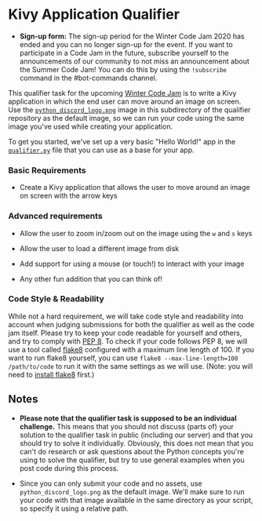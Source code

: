 # Kivy Application Qualifier

- **Sign-up form:** The sign-up period for the Winter Code Jam 2020 has ended and you can no longer sign-up for the event. If you want to participate in a Code Jam in the future, subscribe yourself to the announcements of our community to not miss an announcement about the Summer Code Jam! You can do this by using the `!subscribe` command in the #bot-commands channel.

This qualifier task for the upcoming [Winter Code Jam](https://pythondiscord.com/pages/code-jams/code-jam-6/) is to write a Kivy application in which the end user can move around an image on screen. Use the [`python_discord_logo.png`](python_discord_logo.png) image in this subdirectory of the qualifier repository as the default image, so we can run your code using the same image you've used while creating your application.

To get you started, we've set up a very basic "Hello World!" app in the [`qualifier.py`](qualifier.py) file that you can use as a base for your app.


### Basic Requirements

- Create a Kivy application that allows the user to move around an image on screen with the arrow keys

### Advanced requirements

- Allow the user to zoom in/zoom out on the image using the `w` and `s` keys

- Allow the user to load a different image from disk

- Add support for using a mouse (or touch!) to interact with your image

- Any other fun addition that you can think of!

### Code Style & Readability
While not a hard requirement, we will take code style and readability into account when judging submissions for both the qualifier as well as the code jam itself. Please try to keep your code readable for yourself and others, and try to comply with [PEP 8](https://www.python.org/dev/peps/pep-0008/). To check if your code follows PEP 8, we will use a tool called [flake8](http://flake8.pycqa.org/en/latest/) configured with a maximum line length of 100. If you want to run flake8 yourself, you can use `flake8 --max-line-length=100 /path/to/code` to run it with the same settings as we will use. (Note: you will need to [install flake8](http://flake8.pycqa.org/en/latest/index.html#installation) first.)

## Notes
- **Please note that the qualifier task is supposed to be an individual challenge.** This means that you should not discuss (parts of) your solution to the qualifier task in public (including our server) and that you should try to solve it individually. Obviously, this does not mean that you can't do research or ask questions about the Python concepts you're using to solve the qualifier, but try to use general examples when you post code during this process.

- Since you can only submit your code and no assets, use `python_discord_logo.png` as the default image. We'll make sure to run your code with that image available in the same directory as your script, so specify it using a relative path.
